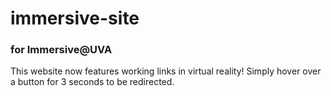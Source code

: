 # immersive-site
### for Immersive@UVA
This website now features working links in virtual reality! Simply hover over a button for 3 seconds to be redirected. 